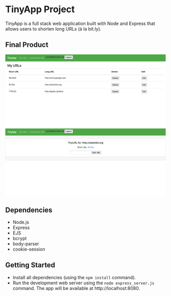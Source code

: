 # TinyApp Project

TinyApp is a full stack web application built with Node and Express that allows users to shorten long URLs (à la bit.ly).

## Final Product

!["URLs index"](https://github.com/sockbot/tinyapp/blob/master/docs/AwesomeScreenshot-localhost-urls-2019-08-08_4_57.png?raw=true)
!["Edit a short URL"](https://github.com/sockbot/tinyapp/blob/master/docs/AwesomeScreenshot-localhost-urls-I0J7As-2019-08-08_4_58.png?raw=true)

## Dependencies

- Node.js
- Express
- EJS
- bcrypt
- body-parser
- cookie-session

## Getting Started

- Install all dependencies (using the `npm install` command).
- Run the development web server using the `node express_server.js` command. The app will be available at http://localhost:8080.